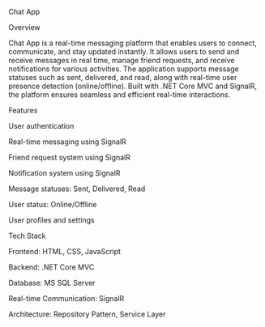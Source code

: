 Chat App

Overview

Chat App is a real-time messaging platform that enables users to connect, communicate, and stay updated instantly. It allows users to send and receive messages in real time, manage friend requests, and receive notifications for various activities. The application supports message statuses such as sent, delivered, and read, along with real-time user presence detection (online/offline). Built with .NET Core MVC and SignalR, the platform ensures seamless and efficient real-time interactions.

Features

User authentication

Real-time messaging using SignalR

Friend request system using SignalR

Notification system using SignalR

Message statuses: Sent, Delivered, Read

User status: Online/Offline

User profiles and settings

Tech Stack

Frontend: HTML, CSS, JavaScript

Backend: .NET Core MVC

Database: MS SQL Server

Real-time Communication: SignalR

Architecture: Repository Pattern, Service Layer
